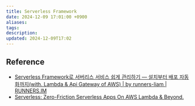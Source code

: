 ```yaml
---
title: Serverless Framework
date: 2024-12-09 17:01:00 +0900
aliases: 
tags: 
description: 
updated: 2024-12-09T17:02
---
```


## Reference

- [Serverless Framework로 서버리스 서비스 쉽게 관리하기 — 설치부터 배포 자동화까지(with. Lambda & Api Gateway of AWS) | by runners-liam | RUNNERS.IM](https://blog.runners.im/serverless-framework%EB%A1%9C-%EC%84%9C%EB%B2%84%EB%A6%AC%EC%8A%A4-%EC%84%9C%EB%B9%84%EC%8A%A4-%EC%89%BD%EA%B2%8C-%EA%B4%80%EB%A6%AC%ED%95%98%EA%B8%B0-%EC%84%A4%EC%B9%98%EB%B6%80%ED%84%B0-%EB%B0%B0%ED%8F%AC-%EC%9E%90%EB%8F%99%ED%99%94%EA%B9%8C%EC%A7%80-with-lambda-api-gateway-of-aws-fa01e1f6ccf6)
- [Serverless: Zero-Friction Serverless Apps On AWS Lambda & Beyond.](https://www.serverless.com/)